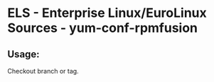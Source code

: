 # ELS - Enterprise Linux/EuroLinux Sources - yum-conf-rpmfusion
 
## Usage:
  Checkout branch or tag.
